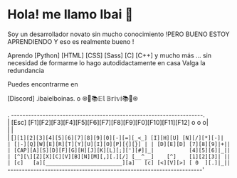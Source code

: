 # Hola! me llamo Ibai 👋

Soy un desarrollador novato sin mucho conocimiento !PERO BUENO ESTOY APRENDIENDO Y eso es realmente bueno !

Aprendo [Python] [HTML] [CSS] [Sass] [C] [C++] y mucho más ... sin necesidad de formarme lo hago autodidactamente en casa Valga la redundancia 

Puedes encontrarme en 

[Discord] .ibaielboinas. o ֍🛜📚𝔼𝕝 𝔹𝕣𝕚𝕧𝕚📚🛜֍




. -------------------------------------------------------------------.        
| [Esc] [F1][F2][F3][F4][F5][F6][F7][F8][F9][F0][F10][F11][F12] o o o|        
|                                                                    |        
| [`][1][2][3][4][5][6][7][8][9][0][-][=][_<_] [I][H][U] [N][/][*][-]|        
| [|-][Q][W][E][R][T][Y][U][I][O][P][{][}] | | [D][E][D] [7][8][9]|+||        
| [CAP][A][S][D][F][G][H][J][K][L][;]['][#]|_|           [4][5][6]|_||        
| [^][\][Z][X][C][V][B][N][M][,][.][/] [__^__]    [^]    [1][2][3]| ||        
| [c]   [a][________________________][a]   [c] [<][V][>] [ 0  ][.]|_||        
`--------------------------------------------------------------------'



